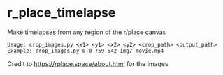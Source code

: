 # r_place_timelapse
Make timelapses from any region of the r/place canvas

```
Usage: crop_images.py <x1> <y1> <x2> <y2> <crop_path> <output_path>
Example: crop_images.py 0 0 759 642 img/ movie.mp4
```
Credit to https://rplace.space/about.html for the images
